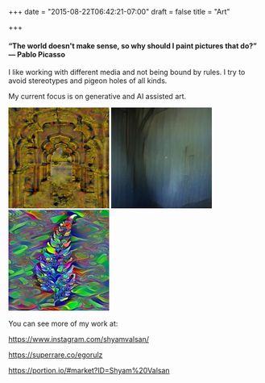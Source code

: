 +++
date = "2015-08-22T06:42:21-07:00"
draft = false
title = "Art"

+++

#### **“The world doesn't make sense, so why should I paint pictures that do?” ― Pablo Picasso**

I like working with different media and not being bound by rules. I try to avoid stereotypes and pigeon holes of all kinds. 

My current focus is on generative and AI assisted art.

<img src="Doorway.PNG" width="200" height="200" />
<img src="Venus Rising.png" width="200" height="200" />
<img src="Newton's Fern.png" width="200" height="200" />


You can see more of my work at:

https://www.instagram.com/shyamvalsan/

https://superrare.co/egorulz

https://portion.io/#market?ID=Shyam%20Valsan

